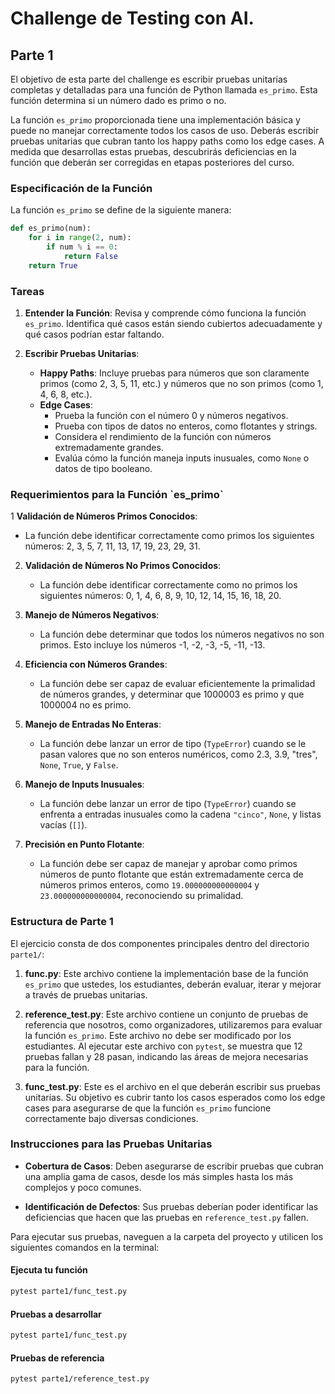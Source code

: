 # Challenge de Testing con AI.

## Parte 1

El objetivo de esta parte del challenge es escribir pruebas unitarias completas y detalladas para una función de Python llamada `es_primo`. Esta función determina si un número dado es primo o no.

La función `es_primo` proporcionada tiene una implementación básica y puede no manejar correctamente todos los casos de uso. Deberás escribir pruebas unitarias que cubran tanto los happy paths como los edge cases. A medida que desarrollas estas pruebas, descubrirás deficiencias en la función que deberán ser corregidas en etapas posteriores del curso.

### Especificación de la Función

La función `es_primo` se define de la siguiente manera:

```python
def es_primo(num):
    for i in range(2, num):
        if num % i == 0:
            return False
    return True
```

### Tareas

1. **Entender la Función**: Revisa y comprende cómo funciona la función `es_primo`. Identifica qué casos están siendo cubiertos adecuadamente y qué casos podrían estar faltando.

2. **Escribir Pruebas Unitarias**:
   - **Happy Paths**: Incluye pruebas para números que son claramente primos (como 2, 3, 5, 11, etc.) y números que no son primos (como 1, 4, 6, 8, etc.).
   - **Edge Cases**:
     - Prueba la función con el número 0 y números negativos.
     - Prueba con tipos de datos no enteros, como flotantes y strings.
     - Considera el rendimiento de la función con números extremadamente grandes.
     - Evalúa cómo la función maneja inputs inusuales, como `None` o datos de tipo booleano.

### Requerimientos para la Función \`es_primo\`

1 **Validación de Números Primos Conocidos**:
   - La función debe identificar correctamente como primos los siguientes números: 2, 3, 5, 7, 11, 13, 17, 19, 23, 29, 31.

2. **Validación de Números No Primos Conocidos**:
   - La función debe identificar correctamente como no primos los siguientes números: 0, 1, 4, 6, 8, 9, 10, 12, 14, 15, 16, 18, 20.

3. **Manejo de Números Negativos**:
   - La función debe determinar que todos los números negativos no son primos. Esto incluye los números -1, -2, -3, -5, -11, -13.

4. **Eficiencia con Números Grandes**:
   - La función debe ser capaz de evaluar eficientemente la primalidad de números grandes, y determinar que 1000003 es primo y que 1000004 no es primo.

5. **Manejo de Entradas No Enteras**:
   - La función debe lanzar un error de tipo (`TypeError`) cuando se le pasan valores que no son enteros numéricos, como 2.3, 3.9, "tres", `None`, `True`, y `False`.

6. **Manejo de Inputs Inusuales**:
   - La función debe lanzar un error de tipo (`TypeError`) cuando se enfrenta a entradas inusuales como la cadena `"cinco"`, `None`, y listas vacías (`[]`).

7. **Precisión en Punto Flotante**:
   - La función debe ser capaz de manejar y aprobar como primos números de punto flotante que están extremadamente cerca de números primos enteros, como `19.000000000000004` y `23.000000000000004`, reconociendo su primalidad.



### Estructura de Parte 1

El ejercicio consta de dos componentes principales dentro del directorio `parte1/`:

1. **func.py**: Este archivo contiene la implementación base de la función `es_primo` que ustedes, los estudiantes, deberán evaluar, iterar y mejorar a través de pruebas unitarias.

2. **reference_test.py**: Este archivo contiene un conjunto de pruebas de referencia que nosotros, como organizadores, utilizaremos para evaluar la función `es_primo`. Este archivo no debe ser modificado por los estudiantes. Al ejecutar este archivo con `pytest`, se muestra que 12 pruebas fallan y 28 pasan, indicando las áreas de mejora necesarias para la función.

3. **func_test.py**: Este es el archivo en el que deberán escribir sus pruebas unitarias. Su objetivo es cubrir tanto los casos esperados como los edge cases para asegurarse de que la función `es_primo` funcione correctamente bajo diversas condiciones.

### Instrucciones para las Pruebas Unitarias

- **Cobertura de Casos**: Deben asegurarse de escribir pruebas que cubran una amplia gama de casos, desde los más simples hasta los más complejos y poco comunes.
  
- **Identificación de Defectos**: Sus pruebas deberían poder identificar las deficiencias que hacen que las pruebas en `reference_test.py` fallen.


Para ejecutar sus pruebas, naveguen a la carpeta del proyecto y utilicen los siguientes comandos en la terminal:
#### Ejecuta tu función
```bash
pytest parte1/func_test.py
```


#### Pruebas a desarrollar
```bash
pytest parte1/func_test.py
```

#### Pruebas de referencia
```bash
pytest parte1/reference_test.py
```
